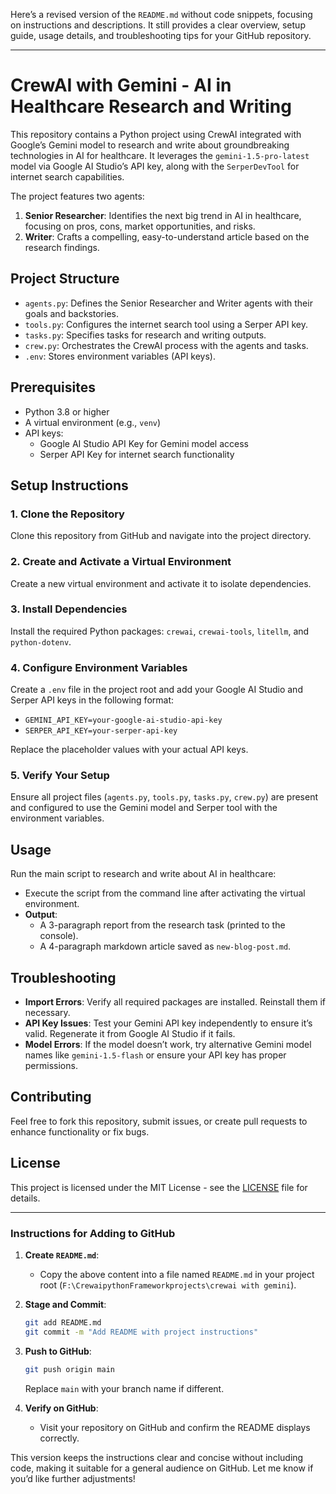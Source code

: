 Here’s a revised version of the `README.md` without code snippets, focusing on instructions and descriptions. It still provides a clear overview, setup guide, usage details, and troubleshooting tips for your GitHub repository.

---

# CrewAI with Gemini - AI in Healthcare Research and Writing

This repository contains a Python project using CrewAI integrated with Google’s Gemini model to research and write about groundbreaking technologies in AI for healthcare. It leverages the `gemini-1.5-pro-latest` model via Google AI Studio’s API key, along with the `SerperDevTool` for internet search capabilities.

The project features two agents:
1. **Senior Researcher**: Identifies the next big trend in AI in healthcare, focusing on pros, cons, market opportunities, and risks.
2. **Writer**: Crafts a compelling, easy-to-understand article based on the research findings.

## Project Structure
- `agents.py`: Defines the Senior Researcher and Writer agents with their goals and backstories.
- `tools.py`: Configures the internet search tool using a Serper API key.
- `tasks.py`: Specifies tasks for research and writing outputs.
- `crew.py`: Orchestrates the CrewAI process with the agents and tasks.
- `.env`: Stores environment variables (API keys).

## Prerequisites
- Python 3.8 or higher
- A virtual environment (e.g., `venv`)
- API keys:
  - Google AI Studio API Key for Gemini model access
  - Serper API Key for internet search functionality

## Setup Instructions

### 1. Clone the Repository
Clone this repository from GitHub and navigate into the project directory.

### 2. Create and Activate a Virtual Environment
Create a new virtual environment and activate it to isolate dependencies.

### 3. Install Dependencies
Install the required Python packages: `crewai`, `crewai-tools`, `litellm`, and `python-dotenv`.

### 4. Configure Environment Variables
Create a `.env` file in the project root and add your Google AI Studio and Serper API keys in the following format:
- `GEMINI_API_KEY=your-google-ai-studio-api-key`
- `SERPER_API_KEY=your-serper-api-key`

Replace the placeholder values with your actual API keys.

### 5. Verify Your Setup
Ensure all project files (`agents.py`, `tools.py`, `tasks.py`, `crew.py`) are present and configured to use the Gemini model and Serper tool with the environment variables.

## Usage
Run the main script to research and write about AI in healthcare:
- Execute the script from the command line after activating the virtual environment.
- **Output**: 
  - A 3-paragraph report from the research task (printed to the console).
  - A 4-paragraph markdown article saved as `new-blog-post.md`.

## Troubleshooting
- **Import Errors**: Verify all required packages are installed. Reinstall them if necessary.
- **API Key Issues**: Test your Gemini API key independently to ensure it’s valid. Regenerate it from Google AI Studio if it fails.
- **Model Errors**: If the model doesn’t work, try alternative Gemini model names like `gemini-1.5-flash` or ensure your API key has proper permissions.

## Contributing
Feel free to fork this repository, submit issues, or create pull requests to enhance functionality or fix bugs.

## License
This project is licensed under the MIT License - see the [LICENSE](LICENSE) file for details.

---

### Instructions for Adding to GitHub
1. **Create `README.md`**:
   - Copy the above content into a file named `README.md` in your project root (`F:\CrewaipythonFrameworkprojects\crewai with gemini`).

2. **Stage and Commit**:
   ```bash
   git add README.md
   git commit -m "Add README with project instructions"
   ```

3. **Push to GitHub**:
   ```bash
   git push origin main
   ```
   Replace `main` with your branch name if different.

4. **Verify on GitHub**:
   - Visit your repository on GitHub and confirm the README displays correctly.

This version keeps the instructions clear and concise without including code, making it suitable for a general audience on GitHub. Let me know if you’d like further adjustments!
